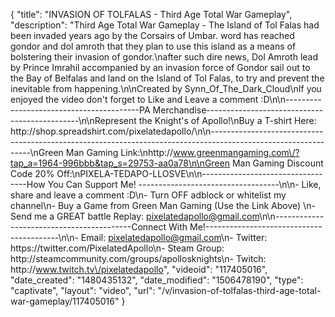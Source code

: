 {
    "title": "INVASION OF TOLFALAS - Third Age Total War Gameplay",
    "description": "Third Age Total War Gameplay - The Island of Tol Falas had been invaded years ago by the Corsairs of Umbar. word has reached gondor and dol amroth that they plan to use this island as a means of bolstering their invasion of gondor.\nafter such dire news, Dol Amroth lead by Prince Imrahil accompanied by an invasion force of Gondor sail out to the Bay of Belfalas and land on the Island of Tol Falas, to try and prevent the inevitable from happening.\n\nCreated by Synn_Of_The_Dark_Cloud\nIf you enjoyed the video don't forget to Like and Leave a comment :D\n\n-----------------------------------------PA Merchandise----------------------------------------------\n\nRepresent the Knight's of Apollo!\nBuy a T-shirt Here: http:\/\/shop.spreadshirt.com\/pixelatedapollo\/\n\n---------------------------------------------------------------------------------------------------------------\nGreen Man Gaming Link:\nhttp:\/\/www.greenmangaming.com\/?tap_a=1964-996bbb&tap_s=29753-aa0a78\n\nGreen Man Gaming Discount Code 20% Off:\nPIXELA-TEDAPO-LLOSVE\n\n----------------------------------How You Can Support Me! -----------------------------------\n\n- Like, share and leave a comment :D\n- Turn OFF adblock or whitelist my channel\n- Buy a Game from Green Man Gaming (Use the Link Above) \n- Send me a GREAT battle Replay: pixelatedapollo@gmail.com\n\n------------------------------------------Connect With Me!-----------------------------------------\n\n- Email: pixelatedapollo@gmail.com\n- Twitter: https:\/\/twitter.com\/PixelatedApollo\n- Steam Group:  http:\/\/steamcommunity.com\/groups\/apollosknights\n- Twitch: http:\/\/www.twitch.tv\/pixelatedapollo",
    "videoid": "117405016",
    "date_created": "1480435132",
    "date_modified": "1506478190",
    "type": "captivate",
    "layout": "video",
    "url": "\/v\/invasion-of-tolfalas-third-age-total-war-gameplay\/117405016"
}
